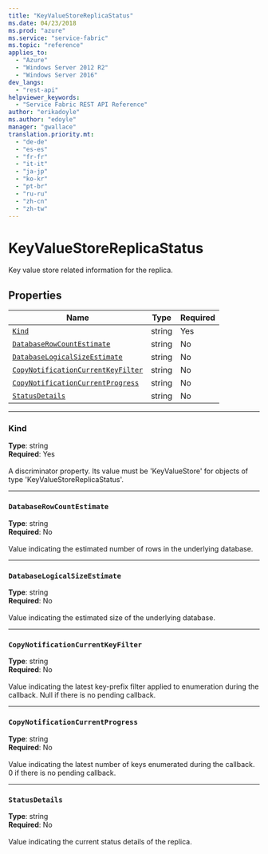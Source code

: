 ```yaml
---
title: "KeyValueStoreReplicaStatus"
ms.date: 04/23/2018
ms.prod: "azure"
ms.service: "service-fabric"
ms.topic: "reference"
applies_to: 
  - "Azure"
  - "Windows Server 2012 R2"
  - "Windows Server 2016"
dev_langs: 
  - "rest-api"
helpviewer_keywords: 
  - "Service Fabric REST API Reference"
author: "erikadoyle"
ms.author: "edoyle"
manager: "gwallace"
translation.priority.mt: 
  - "de-de"
  - "es-es"
  - "fr-fr"
  - "it-it"
  - "ja-jp"
  - "ko-kr"
  - "pt-br"
  - "ru-ru"
  - "zh-cn"
  - "zh-tw"
---
```

# KeyValueStoreReplicaStatus

Key value store related information for the replica.

## Properties
| Name | Type | Required |
| --- | --- | --- |
| [`Kind`](#kind) | string | Yes |
| [`DatabaseRowCountEstimate`](#databaserowcountestimate) | string | No |
| [`DatabaseLogicalSizeEstimate`](#databaselogicalsizeestimate) | string | No |
| [`CopyNotificationCurrentKeyFilter`](#copynotificationcurrentkeyfilter) | string | No |
| [`CopyNotificationCurrentProgress`](#copynotificationcurrentprogress) | string | No |
| [`StatusDetails`](#statusdetails) | string | No |

____
### Kind
__Type__: string <br/>
__Required__: Yes <br/>
<br/>
A discriminator property. Its value must be 'KeyValueStore' for objects of type 'KeyValueStoreReplicaStatus'.

____
### `DatabaseRowCountEstimate`
__Type__: string <br/>
__Required__: No<br/>
<br/>
Value indicating the estimated number of rows in the underlying database.

____
### `DatabaseLogicalSizeEstimate`
__Type__: string <br/>
__Required__: No<br/>
<br/>
Value indicating the estimated size of the underlying database.

____
### `CopyNotificationCurrentKeyFilter`
__Type__: string <br/>
__Required__: No<br/>
<br/>
Value indicating the latest key-prefix filter applied to enumeration during the callback. Null if there is no pending callback.

____
### `CopyNotificationCurrentProgress`
__Type__: string <br/>
__Required__: No<br/>
<br/>
Value indicating the latest number of keys enumerated during the callback. 0 if there is no pending callback.

____
### `StatusDetails`
__Type__: string <br/>
__Required__: No<br/>
<br/>
Value indicating the current status details of the replica.
